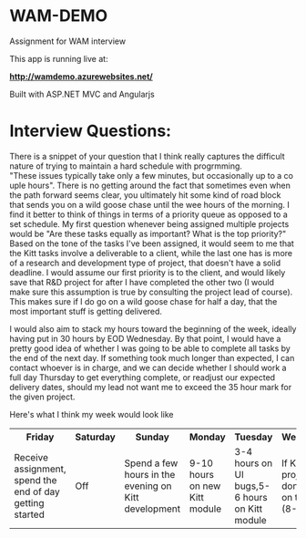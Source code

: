 # WAM-DEMO
Assignment for WAM interview

This app is running live at:

<strong><a href="http://wamdemo.azurewebsites.net/">http://wamdemo.azurewebsites.net/</a></strong>

Built with ASP.NET MVC and Angularjs

<h1>Interview Questions:</h1>

  There is a snippet of your question that I think really captures the difficult nature of trying to maintain a hard schedule with progrmming. "These issues typically take only a few minutes, but occasionally up to a couple hours". There is no getting around the fact that sometimes even when the path forward seems clear, you ultimately hit some kind of road block that sends you on a wild goose chase until the wee hours of the morning. I find it better to think of things in terms of a priority queue as opposed to a set schedule. My first question whenever being assigned multiple projects would be "Are these tasks equally as important? What is the top priority?" Based on the tone of the tasks I've been assigned, it would seem to me that the Kitt tasks involve a deliverable to a client, while the last one has is more of a research and development type of project, that doesn't have a solid deadline. I would assume our first priority is to the client, and would likely save that R&D project for after I have completed the other two (I would make sure this assumption is true by consulting the project lead of course). This makes sure if I do go on a wild goose chase for half a day, that the most important stuff is getting delivered.

  I would also aim to stack my hours toward the beginning of the week, ideally having put in 30 hours by EOD Wednesday. By that point, I would have a pretty good idea of whether I was going to be able to complete all tasks by the end of the next day. If something took much longer than expected, I can contact whoever is in charge, and we can decide whether I should work a full day Thursday to get everything complete, or readjust our expected delivery dates, should my lead not want me to exceed the 35 hour mark for the given project.

Here's what I think my week would look like

<table>
<tr>
<th>Friday</th><th>Saturday</th><th>Sunday</th><th>Monday</th><th>Tuesday</th><th>Wednesday</th><th>Thursday</th><th>Friday</th>
</tr><tr>
<td>Receive assignment, spend the end of day getting started</td><td>Off</td><td>Spend a few hours in the evening on Kitt development</td>
<td>9-10 hours on new Kitt module</td>
<td>3-4 hours on UI bugs,5-6 hours on Kitt module</td>
<td>If Kitt projects are done, move on to R&D (8-10 hrs)</td>
<td>If Kitt projects are done, move on to R&D</td>
<td>Present deliverables</td>
</tr>
</table>

